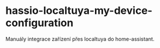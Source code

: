 # hassio-localtuya-my-device-configuration
Manuály integrace zařízení přes localtuya do home-assistant.
